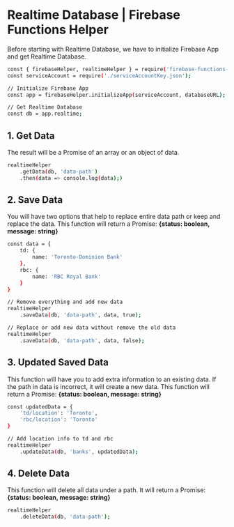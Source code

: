 # Realtime Database | Firebase Functions Helper

Before starting with Realtime Database, we have to initialize Firebase App and get Realtime Database.

```sh
const { firebaseHelper, realtimeHelper } = require('firebase-functions-helper');
const serviceAccount = require('./serviceAccountKey.json');

// Initialize Firebase App
const app = firebaseHelper.initializeApp(serviceAccount, databaseURL);

// Get Realtime Database
const db = app.realtime;
```

## 1. Get Data

The result will be a Promise of an array or an object of data.

```sh
realtimeHelper
    .getData(db, 'data-path')
    .then(data => console.log(data);)
```

## 2. Save Data

You will have two options that help to replace entire data path or keep and replace the data. This function will return a Promise<object>: **{status: boolean, message: string}**

```sh
const data = {
    td: {
        name: 'Toronto-Dominion Bank'
    },
    rbc: {
        name: 'RBC Royal Bank'
    }
}

// Remove everything and add new data
realtimeHelper
    .saveData(db, 'data-path', data, true);

// Replace or add new data without remove the old data
realtimeHelper
    .saveData(db, 'data-path', data, false);
```

## 3. Updated Saved Data

This function will have you to add extra information to an existing data. If the path in data is incorrect, it will create a new data. This function will return a Promise<object>: **{status: boolean, message: string}**

```sh
const updatedData = {
    'td/location': 'Toronto',
    'rbc/location': 'Toronto'
}

// Add location info to td and rbc
realtimeHelper
    .updateData(db, 'banks', updatedData);
```

## 4. Delete Data

This function will delete all data under a path. It will return a Promise<object>: **{status: boolean, message: string}**

```sh
realtimeHelper
    .deleteData(db, 'data-path');
```
